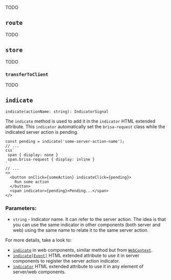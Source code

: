 TODO

## `route`

TODO

## `store`

TODO

### `transferToClient`

TODO

## `indicate`

`indicate(actionName: string): IndicatorSignal`

The `indicate` method is used to add it in the `indicator` HTML extended attribute. This `indicator` automatically set the `brisa-request` class while the indicated server action is pending.

```tsx
const pending = indicate('some-server-action-name');
// ...
css`
 span { display: none }
 span.brisa-request { display: inline }
`
// ...
<>
  <button onClick={someAction} indicateClick={pending}>
    Run some action
  </button>
  <span indicator={pending}>Pending...</span>
</>
```

### Parameters:

- `string` - Indicator name. It can refer to the server action. The idea is that you can use the same indicator in other components (both server and web) using the same name to relate it to the same server action.

For more details, take a look to:

- [`indicate`](/docs/building-your-application/data-fetching/web-context#indicate) in web components, similar method but from [`WebContext`](/docs/building-your-application/data-fetching/web-context).
- [`indicate[Event]`](/docs/api-reference/extended-html-attributes/indicateEvent) HTML extended attribute to use it in server components to register the server action indicator.
- [`indicator`](/docs/api-reference/extended-html-attributes/indicator) HTML extended attribute to use it in any element of server/web components.
